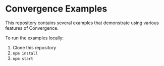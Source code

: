 
Convergence Examples
====================
This repository contains several examples that demonstrate using various features of Convergence.

To run the examples locally:

1. Clone this repository
1. `npm install`
1. `npm start`   
